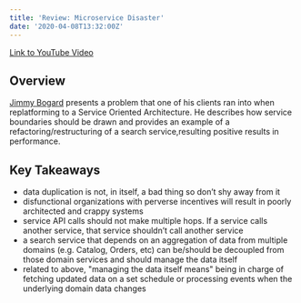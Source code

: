```yaml
---
title: 'Review: Microservice Disaster'
date: '2020-04-08T13:32:00Z'
---
```


[Link to YouTube Video](https://www.youtube.com/watch?v=gfh-VCTwMw8)

## Overview

[Jimmy Bogard](https://jimmybogard.com/) presents a problem that one of his clients ran into when replatforming to a Service Oriented Architecture. He describes how service boundaries should be drawn and provides an example of a refactoring/restructuring of a search service,resulting positive results in performance.

## Key Takeaways 

- data duplication is not, in itself, a bad thing so don’t shy away from it
- disfunctional organizations with perverse incentives will result in poorly architected and crappy systems
- service API calls should not make multiple hops. If a service calls another service, that service shouldn’t call another service
- a search service that depends on an aggregation of data from multiple domains (e.g. Catalog, Orders, etc) can be/should be decoupled from those domain services and should manage the data itself
- related to above, "managing the data itself means" being in charge of fetching updated data on a set schedule or processing events when the underlying domain data changes
